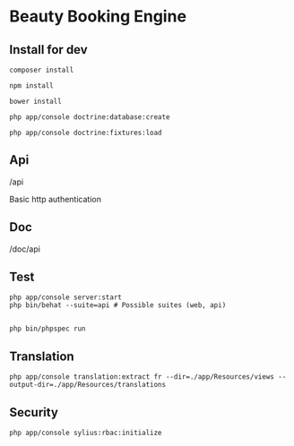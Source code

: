 Beauty Booking Engine
=====================

Install for dev
---------------

```
composer install

npm install

bower install

php app/console doctrine:database:create

php app/console doctrine:fixtures:load
```

Api
---
/api

Basic http authentication


Doc
---
/doc/api

Test
----

```
php app/console server:start
php bin/behat --suite=api # Possible suites (web, api)


php bin/phpspec run
```

Translation
-----------

```
php app/console translation:extract fr --dir=./app/Resources/views --output-dir=./app/Resources/translations
```


Security
--------

```
php app/console sylius:rbac:initialize
```